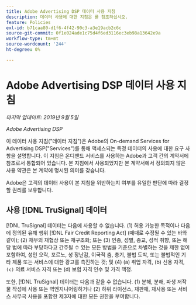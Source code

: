 ```yaml
---
title: Adobe Advertising DSP 데이터 사용 지침
description: 데이터 사용에 대한 지침은 를 참조하십시오.
feature: Policies
exl-id: b71caa80-d1f6-4f42-90c3-a3e19acb2c6c
source-git-commit: 0f1e024ade1c75d4f6ed3116ec3eb98a13642e9a
workflow-type: tm+mt
source-wordcount: '244'
ht-degree: 0%

---
```


# Adobe Advertising DSP 데이터 사용 지침

*마지막 업데이트: 2019년 9월 5일*

*Adobe Advertising DSP*

이 데이터 사용 지침(&quot;데이터 지침&quot;)은 Adobe의 On-demand Services for Advertising DSP(&quot;Services&quot;)를 통해 액세스되는 특정 데이터의 사용에 대한 요구 사항을 설명합니다. 이 지침은 온디맨드 서비스를 사용하는 Adobe과 고객 간의 계약서에 참조로서 통합되어 있습니다. 본 지침에서 사용되었지만 본 계약서에서 정의되지 않은 사용 약관은 본 계약에 명시된 의미를 갖습니다.

Adobe은 고객의 데이터 사용이 본 지침을 위반하는지 여부를 유일한 판단에 따라 결정할 권리를 보유합니다.

## 사용 [!DNL TruSignal] 데이터

[!DNL TruSignal] 데이터는 다음에 사용할 수 없습니다. (1) 허용 가능한 목적이나 다음에 정의된 유해 행위 [!DNL Fair Credit Reporting Act] (때때로 수정될 수 있는 바와 같이); (2) 채무의 재협상 또는 재구조화; 또는 (3) 인종, 성별, 종교, 성적 취향, 또는 해당 법에 따라 부당하다고 간주될 수 있는 모든 방법을 기준으로 차별하는 것을 제한 없이 포함하여, 성인 오락, 포르노, 성 장난감, 이국적 춤, 총기, 불법 도박, 또는 불법적인 기타 제품 또는 서비스에 대한 광고를 촉진하는 것; 및 (4) (a) 취업 자격, (b) 신용 자격, `(c)` 의료 서비스 자격 또는 (d) 보험 자격 인수 및 가격 책정.<!-- I used backticks in the previous sentence to prevent ( c ) from displaying as a copyright symbol. I think the OS does that. Using HTML code for the parentheses doesn't prevent it. -->

또한, [!DNL TruSignal] 데이터는 다음과 같을 수 없습니다. (1) 분해, 분해, 파생 저작물 작성에 사용 또는 역엔지니어링하거나 (2) 하위 라이선스, 재판매, 재사용 또는 서비스 사무국 사용을 포함한 제3자에 대한 모든 권한을 부여합니다.
